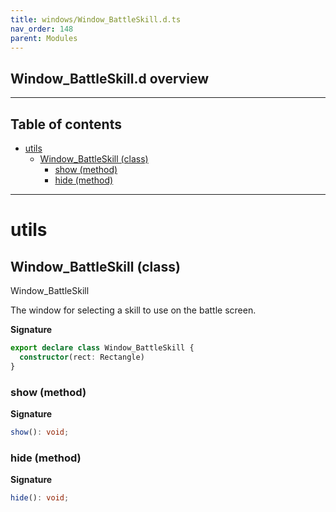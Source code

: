 ```yaml
---
title: windows/Window_BattleSkill.d.ts
nav_order: 148
parent: Modules
---
```


## Window_BattleSkill.d overview

---

<h2 class="text-delta">Table of contents</h2>

- [utils](#utils)
  - [Window_BattleSkill (class)](#window_battleskill-class)
    - [show (method)](#show-method)
    - [hide (method)](#hide-method)

---

# utils

## Window_BattleSkill (class)

Window_BattleSkill

The window for selecting a skill to use on the battle screen.

**Signature**

```ts
export declare class Window_BattleSkill {
  constructor(rect: Rectangle)
}
```

### show (method)

**Signature**

```ts
show(): void;
```

### hide (method)

**Signature**

```ts
hide(): void;
```
